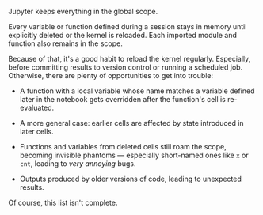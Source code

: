 Jupyter keeps everything in the global scope.

Every variable or function defined during a session stays in memory until explicitly deleted or the kernel is reloaded. 
Each imported module and function also remains in the scope. 

Because of that, it's a good habit to reload the kernel regularly. Especially, before committing results to version 
control or running a scheduled job. Otherwise, there are plenty of opportunities to get into trouble:

* A function with a local variable whose name matches a variable defined later in the notebook gets overridden after 
the function's cell is re-evaluated.

* A more general case: earlier cells are affected by state introduced in later cells.

* Functions and variables from deleted cells still roam the scope, becoming invisible phantoms &mdash; especially 
short-named ones like `x` or `cnt`, leading to _very annoying_ bugs.

* Outputs produced by older versions of code, leading to unexpected results.

Of course, this list isn't complete.


